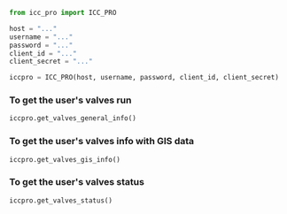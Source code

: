 ```python
from icc_pro import ICC_PRO

host = "..."
username = "..."
password = "..."
client_id = "..."
client_secret = "..."

iccpro = ICC_PRO(host, username, password, client_id, client_secret)
```

### To get the user's valves run

```python
iccpro.get_valves_general_info()
```

### To get the user's valves info with GIS data

```python
iccpro.get_valves_gis_info()
```

### To get the user's valves status

```python
iccpro.get_valves_status()
```
